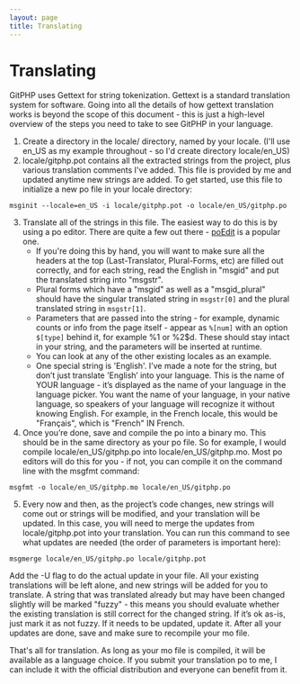 ```yaml
---
layout: page
title: Translating
---
```

# Translating

GitPHP uses Gettext for string tokenization. Gettext is a standard translation system for software. Going into all the details of how gettext translation works is beyond the scope of this document - this is just a high-level overview of the steps you need to take to see GitPHP in your language.

1. Create a directory in the locale/ directory, named by your locale. (I'll use en_US as my example throughout - so I'd create directory locale/en_US)
2. locale/gitphp.pot contains all the extracted strings from the project, plus various translation comments I've added. This file is provided by me and updated anytime new strings are added. To get started, use this file to initialize a new po file in your locale directory:

~~~
msginit --locale=en_US -i locale/gitphp.pot -o locale/en_US/gitphp.po
~~~

3. Translate all of the strings in this file. The easiest way to do this is by using a po editor. There are quite a few out there - [poEdit](http://www.poedit.net/) is a popular one.
    * If you're doing this by hand, you will want to make sure all the headers at the top (Last-Translator, Plural-Forms, etc) are filled out correctly, and for each string, read the English in "msgid" and put the translated string into "msgstr".
    * Plural forms which have a "msgid" as well as a "msgid_plural" should have the singular translated string in `msgstr[0]` and the plural translated string in `msgstr[1]`.
    * Parameters that are passed into the string - for example, dynamic counts or info from the page itself - appear as `%[num]` with an option `$[type]` behind it, for example %1 or %2$d. These should stay intact in your string, and the parameters will be inserted at runtime.
    * You can look at any of the other existing locales as an example.
    * One special string is 'English'. I’ve made a note for the string, but don’t just translate 'English’ into your language. This is the name of YOUR language - it’s displayed as the name of your language in the language picker. You want the name of your language, in your native language, so speakers of your language will recognize it without knowing English. For example, in the French locale, this would be "Français", which is "French" IN French.
4. Once you’re done, save and compile the po into a binary mo. This should be in the same directory as your po file. So for example, I would compile locale/en_US/gitphp.po into locale/en_US/gitphp.mo. Most po editors will do this for you - if not, you can compile it on the command line with the msgfmt command:

~~~
msgfmt -o locale/en_US/gitphp.mo locale/en_US/gitphp.po
~~~

5. Every now and then, as the project’s code changes, new strings will come out or strings will be modified, and your translation will be updated. In this case, you will need to merge the updates from locale/gitphp.pot into your translation. You can run this command to see what updates are needed (the order of parameters is important here):

~~~
msgmerge locale/en_US/gitphp.po locale/gitphp.pot
~~~

Add the -U flag to do the actual update in your file. All your existing translations will be left alone, and new strings will be added for you to translate. A string that was translated already but may have been changed slightly will be marked "fuzzy" - this means you should evaluate whether the existing translation is still correct for the changed string. If it’s ok as-is, just mark it as not fuzzy. If it needs to be updated, update it. After all your updates are done, save and make sure to recompile your mo file.

That's all for translation. As long as your mo file is compiled, it will be available as a language choice. If you submit your translation po to me, I can include it with the official distribution and everyone can benefit from it.
